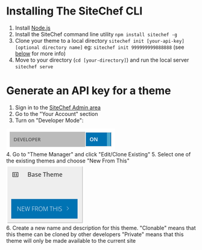 # Installing The SiteChef CLI

1. Install [Node.js](nodejs.org/download)
2. Install the SiteChef command line utility `npm install sitechef -g`
3. Clone your theme to a local directory
  `sitechef init [your-api-key] [optional directory name]`
  eg: `sitechef init 999999999888888`
  (see [below](#generate-an-api-key-for-a-theme) for more info)
4. Move to your directory (`cd [your-directory]`) and run the local server `sitechef serve`

# Generate an API key for a theme

1. Sign in to the [SiteChef Admin area](https://admin.sitechef.co.uk)
2. Go to the "Your Account" section
3. Turn on "Developer Mode":
  <img style="display:block" src="img/developer_mode.png">
4. Go to "Theme Manager" and click "Edit/Clone Existing"
5. Select one of the existing themes and choose "New From This"
  <img style="display:block;" src="img/base_theme.png">
6. Create a new name and description for this theme.
   "Clonable" means that this theme can be cloned by other developers
   "Private" means that this theme will only be made available to the current site
